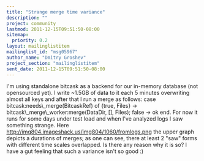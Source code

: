 ```yaml
---
title: "Strange merge time variance"
description: ""
project: community
lastmod: 2011-12-15T09:51:50-08:00
sitemap:
  priority: 0.2
layout: mailinglistitem
mailinglist_id: "msg05967"
author_name: "Dmitry Groshev"
project_section: "mailinglistitem"
sent_date: 2011-12-15T09:51:50-08:00
---
```



I'm using standalone bitcask as a backend for our in-memory database
(not opensourced yet). I write ~1.5GB of data to it each 5 minutes
overwriting almost all keys and after that I run a merge as follows:
 case bitcask:needs\\_merge(BitcaskRef) of
 {true, Files} -&gt;
 bitcask\\_merge\\_worker:merge(DataDir, [], Files);
 false -&gt;
 ok
 end.
For now it runs for some days under test load and when I've analyzed
logs I saw something strange. Here
http://img804.imageshack.us/img804/1060/fromlogs.png the upper graph
depicts a durations of merges; as one can see, there at least 2 "saw"
forms with different time scales overlapped. Is there any reason why
it is so? I have a gut feeling that such a variance isn't so good :)

